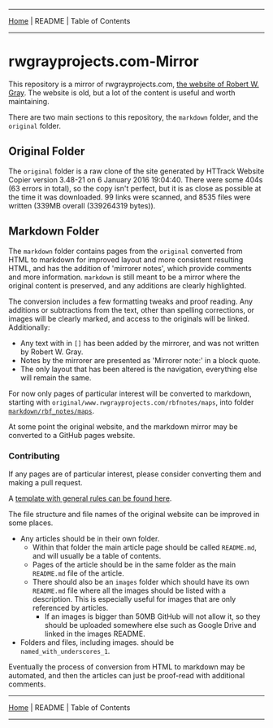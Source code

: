 <!-- Date: 6 January 2016 16:17:04 -->

- - -

[Home](./markdown/README.md "Home") | README | Table of Contents

- - -

# rwgrayprojects.com-Mirror

This repository is a mirror of rwgrayprojects.com, [the website of Robert W. Gray](http://www.rwgrayprojects.com/ "rwgrayprojects.com"). The website is old, but a lot of the content is useful and worth maintaining.

There are two main sections to this repository, the `markdown` folder, and the `original` folder.  

## Original Folder

The `original` folder is a raw clone of the site generated by HTTrack Website Copier version 3.48-21 on 6 January 2016 19:04:40. There were some 404s (63 errors in total), so the copy isn't perfect, but it is as close as possible at the time it was downloaded. 99 links were scanned, and 8535 files were written (339MB overall (339264319 bytes)).

## Markdown Folder

The `markdown` folder contains pages from the `original` converted from HTML to markdown for improved layout and more consistent resulting HTML, and has the addition of 'mirrorer notes', which provide comments and more information. `markdown` is still meant to be a mirror where the original content is preserved, and any additions are clearly highlighted.  

The conversion includes a few formatting tweaks and proof reading. Any additions or subtractions from the text, other than spelling corrections, or images will be clearly marked, and access to the originals will be linked. Additionally:

- Any text with in `[]` has been added by the mirrorer, and was not written by Robert W. Gray.  
- Notes by the mirrorer are presented as 'Mirrorer note:' in a block quote.
- The only layout that has been altered is the navigation, everything else will remain the same.

For now only pages of particular interest will be converted to markdown, starting with `original/www.rwgrayprojects.com/rbfnotes/maps`, into folder [`markdown/rbf_notes/maps`](./markdown/rbf_notes/maps).

At some point the original website, and the markdown mirror may be converted to a GitHub pages website.

### Contributing

If any pages are of particular interest, please consider converting them and making a pull request.

A [template with general rules can be found here](./markdown/rbf_notes/maps/template.md "Template").

The file structure and file names of the original website can be improved in some places.

- Any articles should be in their own folder.
  - Within that folder the main article page should be called `README.md`, and will usually be a table of contents.
  - Pages of the article should be in the same folder as the main `README.md` file of the article.
  - There should also be an `images` folder which should have its own `README.md` file where all the images should be listed with a description. This is especially useful for images that are only referenced by articles.
    - If an images is bigger than 50MB GitHub will not allow it, so they should be uploaded somewhere else such as Google Drive and linked in the images README.
- Folders and files, including images. should be `named_with_underscores_1`.

Eventually the process of conversion from HTML to markdown may be automated, and then the articles can just be proof-read with additional comments.

- - -

[Home](./markdown/README.md "Home") | README | Table of Contents

- - -
